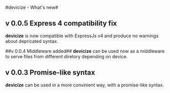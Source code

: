 #devicize - What's new#

## v 0.0.5 Express 4 compatibility fix ##
**devicize** is now compatible with ExpressJs v4 and produce no warnings about depricated syntax.

##v 0.0.4 Middleware added##
**devicize** can be used now as a middleware to serve files from different diretory depending on device.

## v 0.0.3 Promise-like syntax
**devicize** can be used in a more convinient way, with a promise-like syntax.
